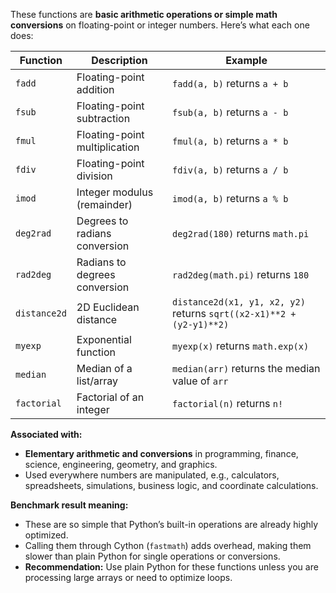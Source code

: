These functions are **basic arithmetic operations or simple math conversions** on floating-point or integer numbers. Here’s what each one does:

| Function      | Description                         | Example |
|---------------|-------------------------------------|---------|
| `fadd`        | Floating-point addition             | `fadd(a, b)` returns `a + b` |
| `fsub`        | Floating-point subtraction          | `fsub(a, b)` returns `a - b` |
| `fmul`        | Floating-point multiplication       | `fmul(a, b)` returns `a * b` |
| `fdiv`        | Floating-point division             | `fdiv(a, b)` returns `a / b` |
| `imod`        | Integer modulus (remainder)         | `imod(a, b)` returns `a % b` |
| `deg2rad`     | Degrees to radians conversion       | `deg2rad(180)` returns `math.pi` |
| `rad2deg`     | Radians to degrees conversion       | `rad2deg(math.pi)` returns `180` |
| `distance2d`  | 2D Euclidean distance               | `distance2d(x1, y1, x2, y2)` returns `sqrt((x2-x1)**2 + (y2-y1)**2)` |
| `myexp`       | Exponential function                | `myexp(x)` returns `math.exp(x)` |
| `median`      | Median of a list/array              | `median(arr)` returns the median value of `arr` |
| `factorial`   | Factorial of an integer             | `factorial(n)` returns `n!` |

**Associated with:**  
- **Elementary arithmetic and conversions** in programming, finance, science, engineering, geometry, and graphics.
- Used everywhere numbers are manipulated, e.g., calculators, spreadsheets, simulations, business logic, and coordinate calculations.

**Benchmark result meaning:**  
- These are so simple that Python’s built-in operations are already highly optimized.
- Calling them through Cython (`fastmath`) adds overhead, making them slower than plain Python for single operations or conversions.
- **Recommendation:** Use plain Python for these functions unless you are processing large arrays or need to optimize loops.
